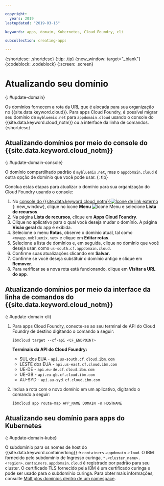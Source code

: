 ```yaml
---

copyright:
  years: 2019
lastupdated: "2019-03-15"

keywords: apps, domain, Kubernetes, Cloud Foundry, cli

subcollection: creating-apps

---
```


{:shortdesc: .shortdesc}
{:tip: .tip}
{:new_window: target="_blank"}
{:codeblock: .codeblock}
{:screen: .screen}

# Atualizando seu domínio
{: #update-domain}

Os domínios fornecem a rota da URL que é alocada para sua organização no {{site.data.keyword.cloud}}. Para apps Cloud Foundry, é possível migrar seu domínio de `mybluemix.net` para `appdomain.cloud` usando o console do {{site.data.keyword.cloud_notm}} ou a interface da linha de comandos.
{:shortdesc}

## Atualizando domínios por meio do console do {{site.data.keyword.cloud_notm}}
{: #update-domain-console}

O domínio compartilhado padrão é `mybluemix.net`, mas o `appdomain.cloud` é outra opção de domínio que você pode usar.
{: tip}

Conclua estas etapas para atualizar o domínio para sua organização do Cloud Foundry usando o console:

1. No [console do {{site.data.keyword.cloud_notm}}![Ícone de link externo](../icons/launch-glyph.svg "Ícone de link externo")](https://{DomainName}){: new_window}, clique no ícone **Menu** ![ícone Menu](../icons/icon_hamburger.svg) e selecione **Lista de recursos**.
2. Na página **Lista de recursos**, clique em **Apps Cloud Foundry**.
3. Clique no aplicativo para o qual você deseja mudar o domínio. A página **Visão geral** do app é exibida.
4. Selecione o menu **Rotas**, observe o domínio atual, tal como `<myapp.mybluemix.net>` e clique em **Editar rotas**.
5. Selecione a lista de domínios e, em seguida, clique no domínio que você deseja usar, como `us-south.cf.appdomain.cloud`.
6. Confirme suas atualizações clicando em **Salvar**.
7. Confirme se você deseja substituir o domínio antigo e clique em **Remover**.
8. Para verificar se a nova rota está funcionando, clique em **Visitar a URL do app**.

## Atualizando domínios por meio da interface da linha de comandos do {{site.data.keyword.cloud_notm}}
{: #update-domain-cli}

1. Para apps Cloud Foundry, conecte-se ao seu terminal de API do Cloud Foundry de destino digitando o comando a seguir:
   ```
   ibmcloud target --cf-api <CF_ENDPOINT>
   ```
   
   **Terminais da API do Cloud Foundry:**
   * SUL dos EUA - `api.us-south.cf.cloud.ibm.com`
   * LESTE dos EUA - `api.us-east.cf.cloud.ibm.com`
   * UE-DE - `api.eu-de.cf.cloud.ibm.com`
   * UE-GB - `api.eu-gb.cf.cloud.ibm.com`
   * AU-SYD - `api.au-syd.cf.cloud.ibm.com`

2. Inclua a rota com o novo domínio em um aplicativo, digitando o comando a seguir:
   ```
   ibmcloud app route-map APP_NAME DOMAIN -n HOSTNAME
   ```

## Atualizando seu domínio para apps do Kubernetes
{: #update-domain-kube}

O subdomínio para os nomes de host do {{site.data.keyword.containerlong}} é `containers.appdomain.cloud`. O IBM fornecido pelo subdomínio de Ingresso curinga, `*.<cluster_name>.<region>.containers.appdomain.cloud` é registrado por padrão para seu cluster. O certificado TLS fornecido pela IBM é um certificado curinga e pode ser usado para o subdomínio curinga. Para obter mais informações, consulte [Múltiplos domínios dentro de um namespace](/docs/containers?topic=containers-ingress#multi-domains).
